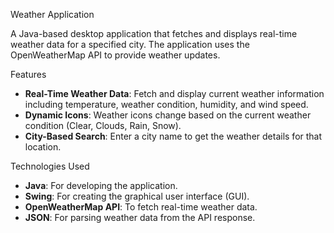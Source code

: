  Weather Application

A Java-based desktop application that fetches and displays real-time weather data for a specified city. The application uses the OpenWeatherMap API to provide weather updates.

 Features

- **Real-Time Weather Data**: Fetch and display current weather information including temperature, weather condition, humidity, and wind speed.
- **Dynamic Icons**: Weather icons change based on the current weather condition (Clear, Clouds, Rain, Snow).
- **City-Based Search**: Enter a city name to get the weather details for that location.

 Technologies Used

- **Java**: For developing the application.
- **Swing**: For creating the graphical user interface (GUI).
- **OpenWeatherMap API**: To fetch real-time weather data.
- **JSON**: For parsing weather data from the API response.

 
